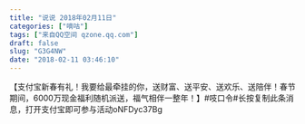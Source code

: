 ```yaml
---
title: "说说 2018年02月11日"
categories: ["嘀咕"]
tags: ["来自QQ空间 qzone.qq.com"]
draft: false
slug: "G3G4NW"
date: "2018-02-11 03:46:10"
---
```


【支付宝新春有礼！我要给最牵挂的你，送财富、送平安、送欢乐、送陪伴！春节期间，6000万现金福利随机派送，福气相伴一整年！】#吱口令#长按复制此条消息，打开支付宝即可参与活动oNFDyc37Bg
